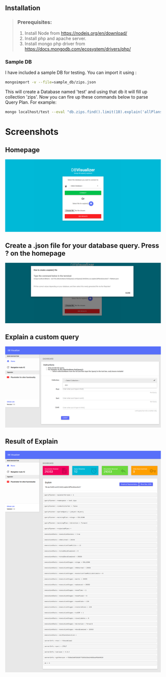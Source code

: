 ## Installation
> ### Prerequisites:
> 1. Install Node from https://nodejs.org/en/download/
> 2. Install php and apache server.
> 3. Install mongo php driver from https://docs.mongodb.com/ecosystem/drivers/php/

### Sample DB

I have included a sample DB for testing.
You can import it using :

```bash
mongoimport -v --file=sample_db/zips.json
```
This will create a Database named 'test' and using that db it will fill up collection 'zips'. Now you can fire up these commands below to parse Query Plan. For example:
```bash
mongo localhost/test --eval "db.zips.find().limit(10).explain('allPlansExecution')" > test.json
```


# Screenshots

## Homepage

![alt text](src/screenshots/home.png "Homepage")

## Create a .json file for your database query. Press ? on the homepage

![alt text](src/screenshots/file.png "File")

## Explain a custom query

![alt text](src/screenshots/text.png "Custom Query")

## Result of Explain

![alt text](src/screenshots/result.png "Detailed Results")
